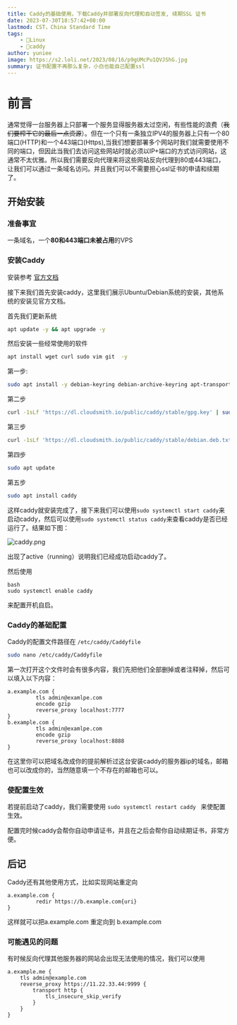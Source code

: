 ```yaml
---
title: Caddy的基础使用，下载Caddy并部署反向代理和自动签发, 续期SSL 证书
date: 2023-07-30T18:57:42+08:00
lastmod: CST，China Standard Time
tags: 
    - 🐘Linux
    - 🍬caddy
author: yuniee
image: https://s2.loli.net/2023/08/16/p9gUMcPu1QVJShG.jpg
summary: 证书配置不再那么复杂，小白也能自己配置ssl
---
```


 # 前言 

​        通常觉得一台服务器上只部署一个服务显得服务器太过空闲，有些性能的浪费（~~我们要榨干它的最后一点资源~~）。但在一个只有一条独立IPV4的服务器上只有一个80端口(HTTP)和一个443端口(Https),当我们想要部署多个网站时我们就需要使用不同的端口，但因此当我们去访问这些网站时就必须以IP+端口的方式访问网站，这通常不太优雅。所以我们需要反向代理来将这些网站反向代理到80或443端口，让我们可以通过一条域名访问。并且我们可以不需要担心ssl证书的申请和续期了。

## 开始安装 

### 准备事宜

一条域名，一个**80和443端口未被占用**的VPS

### 安装Caddy

安装参考  [官方文档](https://caddyserver.com/docs/install)

接下来我们首先安装caddy，这里我们展示Ubuntu/Debian系统的安装，其他系统的安装见官方文档。

首先我们更新系统

```bash
apt update -y && apt upgrade -y
```

然后安装一些经常使用的软件

```bash
apt install wget curl sudo vim git  -y
```



第一步:

```bash
sudo apt install -y debian-keyring debian-archive-keyring apt-transport-https
```

第二步

```bash
curl -1sLf 'https://dl.cloudsmith.io/public/caddy/stable/gpg.key' | sudo gpg --dearmor -o /usr/share/keyrings/caddy-stable-archive-keyring.gpg
```

第三步

```bash
curl -1sLf 'https://dl.cloudsmith.io/public/caddy/stable/debian.deb.txt' | sudo tee /etc/apt/sources.list.d/caddy-stable.list
```

第四步

```bash
sudo apt update
```

第五步

```bash
sudo apt install caddy
```

这样caddy就安装完成了，接下来我们可以使用`sudo systemctl start caddy`来启动caddy，然后可以使用`sudo systemctl status caddy`来查看caddy是否已经运行了。结果如下图：

![caddy.png](https://s2.loli.net/2023/08/01/uHN2tr51j7BDlws.png)

出现了active（running）说明我们已经成功启动caddy了。

然后使用

 ````
bash
 sudo systemctl enable caddy
 ````

来配置开机自启。

### Caddy的基础配置

Caddy的配置文件路径在 `/etc/caddy/Caddyfile`

```bash
sudo nano /etc/caddy/Caddyfile
```

第一次打开这个文件时会有很多内容，我们先把他们全部删掉或者注释掉，然后可以填入以下内容：

```
a.example.com {
         tls admin@examlpe.com
         encode gzip
         reverse_proxy localhost:7777
}
b.example.com {
         tls admin@examlpe.com
         encode gzip
         reverse_proxy localhost:8888
}
```

在这里你可以把域名改成你的提前解析过这台安装caddy的服务器ip的域名，邮箱也可以改成你的，当然随意填一个不存在的邮箱也可以。

### 使配置生效

若提前启动了caddy，我们需要使用 `sudo systemctl restart caddy `  来使配置生效。

配置完时候caddy会帮你自动申请证书，并且在之后会帮你自动续期证书，非常方便。

## 后记

Caddy还有其他使用方式，比如实现网站重定向

```
a.example.com {   
         redir https://b.example.com{uri}
}
```

这样就可以把a.example.com 重定向到 b.example.com



### 可能遇见的问题

有时候反向代理其他服务器的网站会出现无法使用的情况，我们可以使用

```
a.example.me {
    tls admin@example.com
    reverse_proxy https://11.22.33.44:9999 {
        transport http {
            tls_insecure_skip_verify
        }
    }
}
```



